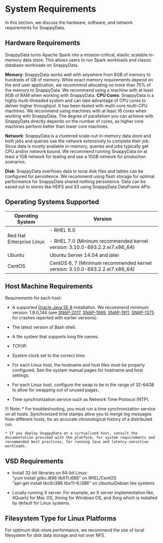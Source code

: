 # System Requirements

In this section, we discuss the hardware, software, and network requirements for SnappyData.

## Hardware  Requirements

SnappyData turns Apache Spark into a mission-critical, elastic scalable in-memory data store. This allows users to run Spark workloads and classic database workloads on SnappyData.

**Memory**: SnappyData works well with anywhere from 8GB of memory to hundreds of GB of memory. While exact memory requirements depend on the end user application, we recommend allocating no more than 75% of the memory to SnappyData. We recommend using a machine with at least 8GB of RAM when working with SnappyData.
**CPU Cores**: SnappyData is a highly multi-threaded system and can take advantage of CPU cores to deliver higher throughput. It has been tested with multi-core multi-CPU machines. We recommend using machines with at least 16 cores when working with SnappyData. The degree of parallelism you can achieve with SnappyData directly depends on the number of cores, as higher core machines perform better than lower core machines.

**Network**: SnappyData is a clustered scale-out in-memory data store and both jobs and queries use the network extensively to complete their job. Since data is mostly available in-memory, queries and jobs typically get CPU and/or network bound. We recommend running SnappyData on at least a 1GB network for testing and use a 10GB network for production scenarios.

**Disk**: SnappyData overflows data to local disk files and tables can be configured for persistence. We recommend using flash storage for optimal performance for SnappyData shared nothing persistence. Data can be saved out to stores like HDFS and S3 using SnappyData DataFrame APIs.


## Operating Systems Supported

| Operating System| Version |
|--------|--------|
|Red Hat Enterprise Linux|- RHEL 6.0 </p> - RHEL 7.0 (Mininum recommended kernel version: 3.10.0-693.2.2.el7.x86_64)|
|Ubuntu|Ubuntu Server 14.04 and later||
|CentOS|CentOS 6, 7 (Minimum recommended kernel version: 3.10.0-693.2.2.el7.x86_64)|



## Host Machine Requirements
Requirements for each host:

* A supported [Oracle Java SE 8](http://www.oracle.com/technetwork/java/javase/downloads) installation. We recommend minimum version: 1.8.0_144 (see [SNAP-2017](https://jira.snappydata.io/browse/SNAP-2017), [SNAP-1999](https://jira.snappydata.io/browse/SNAP-1999), [SNAP-1911](https://jira.snappydata.io/browse/SNAP-1911), [SNAP-1375](https://jira.snappydata.io/browse/SNAP-1375) for crashes reported with earlier versions).

* The latest version of Bash shell.

* A file system that supports long file names.

* TCP/IP.

* System clock set to the correct time.

* For each Linux host, the hostname and host files must be properly configured. See the system manual pages for hostname and host settings.

* For each Linux host, configure the swap to be in the range of 32-64GB to allow for swapping out of unused pages.

* Time synchronization service such as Network Time Protocol (NTP).

!!! Note: 
	* For troubleshooting, you must run a time synchronization service on all hosts. Synchronized time stamps allow you to merge log messages from different hosts, for an accurate chronological history of a distributed run.

	* If you deploy SnappyData on a virtualized host, consult the documentation provided with the platform, for system requirements and recommended best practices, for running Java and latency-sensitive workloads.

## VSD Requirements
- Install 32-bit libraries on 64-bit Linux:</br>
	"yum install glibc.i686 libX11.i686" on RHEL/CentOS</br>
	"apt-get install libc6:i386 libx11-6:i386" on Ubuntu/Debian like systems</br>

- Locally running X server. For example, an X server implementation like, XQuartz for Mac OS, Xming for Windows OS, and Xorg which is installed by default for Linux systems.


## Filesystem Type for Linux Platforms

For optimum disk-store performance, we recommend the use of local filesystem for disk data storage and not over NFS.


